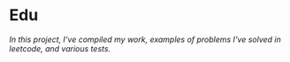 # Edu
<i>In this project, I've compiled my work, examples of problems I've solved in leetcode, and various tests.</i>
